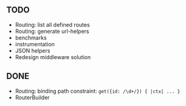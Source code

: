 
TODO
-----

- Routing: list all defined routes
- Routing: generate url-helpers
- benchmarks
- instrumentation
- JSON helpers
- Redesign middleware solution

DONE
-----

- Routing: binding path constraint: `get({id: /\d+/}) { |ctx| ... }`
- RouterBuilder

